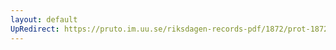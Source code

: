 ```yaml
---
layout: default
UpRedirect: https://pruto.im.uu.se/riksdagen-records-pdf/1872/prot-1872--ak--123/prot-1872--ak--123_032.pdf
---
```


